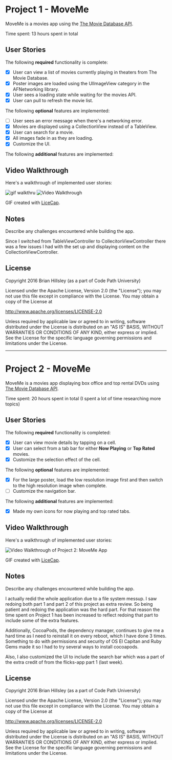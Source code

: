 # Project 1 - MoveMe

MoveMe is a movies app using the [The Movie Database API](http://docs.themoviedb.apiary.io/#).

Time spent: 13 hours spent in total

## User Stories

The following **required** functionality is complete:

- [x] User can view a list of movies currently playing in theaters from The Movie Database.
- [x] Poster images are loaded using the UIImageView category in the AFNetworking library.
- [x] User sees a loading state while waiting for the movies API.
- [x] User can pull to refresh the movie list.

The following **optional** features are implemented:

- [ ] User sees an error message when there's a networking error.
- [x] Movies are displayed using a CollectionView instead of a TableView.
- [x] User can search for a movie.
- [x] All images fade in as they are loading.
- [x] Customize the UI.

The following **additional** features are implemented:


## Video Walkthrough

Here's a walkthrough of implemented user stories:

![gif walkthru](http://i.imgur.com/aX91KL3.gif)
<img src='http://i.imgur.com/aX91KL3.gif' title='Video Walkthrough' width='' alt='Video Walkthrough' />

GIF created with [LiceCap](http://www.cockos.com/licecap/).

## Notes

Describe any challenges encountered while building the app.

Since I switched from TableViewController to CollecitonViewController there was a few issues I had with the set up and displaying content on the CollectionViewController.

## License

Copyright 2016 Brian Hillsley (as a part of Code Path University)

Licensed under the Apache License, Version 2.0 (the "License");
you may not use this file except in compliance with the License.
You may obtain a copy of the License at

http://www.apache.org/licenses/LICENSE-2.0

Unless required by applicable law or agreed to in writing, software
distributed under the License is distributed on an "AS IS" BASIS,
WITHOUT WARRANTIES OR CONDITIONS OF ANY KIND, either express or implied.
See the License for the specific language governing permissions and
limitations under the License.

-----------------------------------------------------------------------

# Project 2 - MoveMe

MoveMe is a movies app displaying box office and top rental DVDs using [The Movie Database API](http://docs.themoviedb.apiary.io/#).

Time spent: 20 hours spent in total (I spent a lot of time researching more topics)

## User Stories

The following **required** functionality is completed:

- [x] User can view movie details by tapping on a cell.
- [x] User can select from a tab bar for either **Now Playing** or **Top Rated** movies.
- [x] Customize the selection effect of the cell.

The following **optional** features are implemented:

- [x] For the large poster, load the low resolution image first and then switch to the high resolution image when complete.
- [ ] Customize the navigation bar.

The following **additional** features are implemented:

- [x] Made my own icons for now playing and top rated tabs.
## Video Walkthrough

Here's a walkthrough of implemented user stories:

<img src='http://i.imgur.com/aX91KL3.gif' title='Video Walkthrough of Project 2: MoveMe App' width='' alt='Video Walkthrough  of Project 2: MoveMe App' />

GIF created with [LiceCap](http://www.cockos.com/licecap/).

## Notes

Describe any challenges encountered while building the app.

I actually redid the whole application due to a file system messup. I saw redoing both part 1 and part 2 of this project as extra review. So being patient and redoing the application was the hard part. For that reason the time spent on Project 1 has been increased to reflect redoing that part to include some of the extra features.

Additionally, CocoaPods, the dependency manager, continues to give me a hard time as I need to reinstall it on every reboot, which I have done 3 times. Something to do with permissions and security of OS El Capitan and Ruby Gems made it so I had to try several ways to install cocoapods.

Also,
I also customized the UI to include the search bar which was a part of the extra credit of from the flicks-app part 1 (last week).

## License

Copyright 2016 Brian Hillsley (as a part of Code Path University)

Licensed under the Apache License, Version 2.0 (the "License");
you may not use this file except in compliance with the License.
You may obtain a copy of the License at

http://www.apache.org/licenses/LICENSE-2.0

Unless required by applicable law or agreed to in writing, software
distributed under the License is distributed on an "AS IS" BASIS,
WITHOUT WARRANTIES OR CONDITIONS OF ANY KIND, either express or implied.
See the License for the specific language governing permissions and
limitations under the License.
